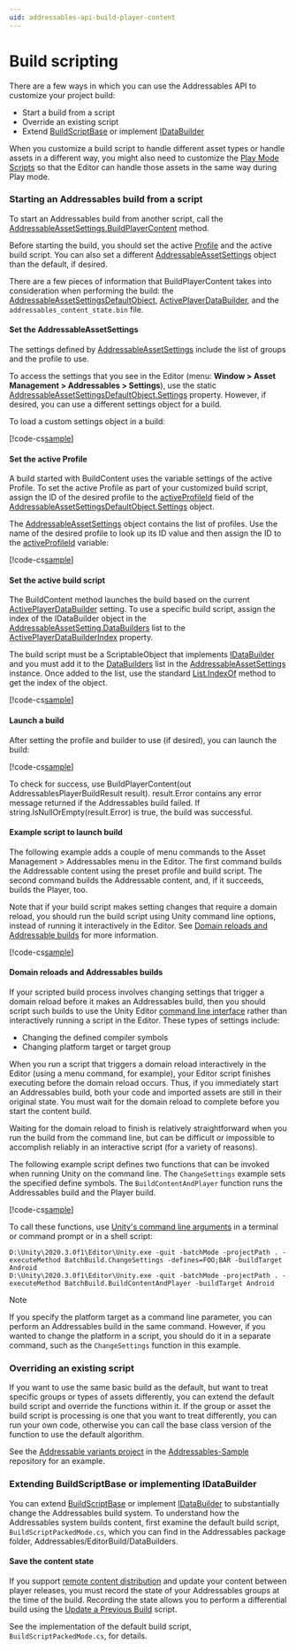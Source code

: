 ```yaml
---
uid: addressables-api-build-player-content
---
```


# Build scripting

There are a few ways in which you can use the Addressables API to customize your project build:

* Start a build from a script
* Override an existing script
* Extend [BuildScriptBase] or implement [IDataBuilder]

When you customize a build script to handle different asset types or handle assets in a different way, you might also need to customize the [Play Mode Scripts] so that the Editor can handle those assets in the same way during Play mode.

### Starting an Addressables build from a script

To start an Addressables build from another script, call the [AddressableAssetSettings.BuildPlayerContent] method.

Before starting the build, you should set the active [Profile] and the active build script. You can also set a different [AddressableAssetSettings] object than the default, if desired. 

There are a few pieces of information that BuildPlayerContent takes into consideration when performing the build: the [AddressableAssetSettingsDefaultObject], [ActivePlayerDataBuilder], and the `addressables_content_state.bin` file.

#### Set the AddressableAssetSettings

The settings defined by [AddressableAssetSettings] include the list of groups and the profile to use.

To access the settings that you see in the Editor (menu: __Window > Asset Management > Addressables > Settings__), use the static [AddressableAssetSettingsDefaultObject.Settings] property. However, if desired, you can use a different settings object for a build.

To load a custom settings object in a build:

[!code-cs[sample](../Tests/Editor/DocExampleCode/BuildLauncher.cs#getSettingsObject)]

<!--
```csharp
static void getSettingsObject(string settingsAsset)
{
    // This step is optional, you can also use the default settings:
    //settings = AddressableAssetSettingsDefaultObject.Settings;

    settings 
        = AssetDatabase.LoadAssetAtPath<ScriptableObject>(settingsAsset) 
            as AddressableAssetSettings;

    if (settings == null)
        Debug.LogError($"{settingsAsset} couldn't be loaded.");
}
```
 -->

 #### Set the active Profile

A build started with BuildContent uses the variable settings of the active Profile. To set the active Profile as part of your customized build script, assign the ID of the desired profile to the [activeProfileId] field of the [AddressableAssetSettingsDefaultObject.Settings] object.

The [AddressableAssetSettings] object contains the list of profiles. Use the name of the desired profile to look up its ID value and then assign the ID to the [activeProfileId] variable:

[!code-cs[sample](../Tests/Editor/DocExampleCode/BuildLauncher.cs#setProfile)]

<!--
```csharp
static void setProfile(string profile)
{
    AddressableAssetSettings settings 
        = AddressableAssetSettingsDefaultObject.Settings;
        
    string profileId = settings.profileSettings.GetProfileId(profile);

    if (String.IsNullOrEmpty(profileId))
        Debug.LogWarning($"Couldn't find a profile named, {profile}.");
    else
        settings.activeProfileId = profileId;
}
```
-->

#### Set the active build script

The BuildContent method launches the build based on the current [ActivePlayerDataBuilder] setting. To use a specific build script, assign the index of the IDataBuilder object in the [AddressableAssetSetting.DataBuilders] list to the [ActivePlayerDataBuilderIndex] property.

The build script must be a ScriptableObject that implements [IDataBuilder] and you must add it to the [DataBuilders] list in the [AddressableAssetSettings] instance. Once added to the list, use the standard [List.IndexOf] method to get the index of the object.

[!code-cs[sample](../Tests/Editor/DocExampleCode/BuildLauncher.cs#setBuilder)]

<!--
```csharp
static void setBuilder(IDataBuilder builder)
{ 
    AddressableAssetSettings settings 
        = AddressableAssetSettingsDefaultObject.Settings;
    
    int index = settings.DataBuilders.IndexOf((ScriptableObject) builder);

    if (index > 0)
        settings.ActivePlayerDataBuilderIndex = index;
    else
        Debug.LogWarning($"{builder} must be added to the " +
                         $"DataBuilders list before it can be made " +
                         $"active. Using last run builder instead.");
}
```
--> 

#### Launch a build

After setting the profile and builder to use (if desired), you can launch the build:

[!code-cs[sample](../Tests/Editor/DocExampleCode/BuildLauncher.cs#buildAddressableContent)]

<!--
```csharp
    static bool buildAddressableContent()
    {
        AddressableAssetSettings.BuildPlayerContent(out AddressablesPlayerBuildResult result);
        bool success = string.IsNullOrEmpty(result.Error);

        if(!success)
        {
            Debug.LogError("Addressables build error encountered: " + result.Error);
        }
        return success;
    }
```
-->

To check for success, use BuildPlayerContent(out AddressablesPlayerBuildResult result). result.Error contains any error message returned if the Addressables build failed. If string.IsNullOrEmpty(result.Error) is true, the build was successful.

#### Example script to launch build

The following example adds a couple of menu commands to the Asset Management > Addressables  menu in the Editor. The first command builds the Addressable content using the preset profile and build script. The second command builds the Addressable content, and, if it succeeds, builds the Player, too.

Note that if your build script makes setting changes that require a domain reload, you should run the build script using Unity command line options, instead of running it interactively in the Editor. See [Domain reloads and Addressable builds] for more information.

[!code-cs[sample](../Tests/Editor/DocExampleCode/BuildLauncher.cs#doc_BuildLauncher)]

<!--
```csharp
#if UNITY_EDITOR

using UnityEditor;
using UnityEditor.AddressableAssets.Build;
using UnityEditor.AddressableAssets.Settings;
using System;
using UnityEngine;

public class BuildLauncher
{
    public static string build_script = "Assets/AddressableAssetsData/DataBuilders/BuildScriptPackedMode.asset";
    public static string settings_asset = "Assets/AddressableAssetsData/AddressableAssetSettings.asset";
    public static string profile_name = "Default";
    private static AddressableAssetSettings settings;

    static void getSettingsObject(string settingsAsset)
    {
        // This step is optional, you can also use the default settings:
        //settings = AddressableAssetSettingsDefaultObject.Settings;

        settings 
            = AssetDatabase.LoadAssetAtPath<ScriptableObject>(settingsAsset) 
                as AddressableAssetSettings;

        if (settings == null)
            Debug.LogError($"{settingsAsset} couldn't be found or isn't a settings object.");
    }

    static void setProfile(string profile)
    {
        string profileId = settings.profileSettings.GetProfileId(profile);
        if (String.IsNullOrEmpty(profileId))
            Debug.LogWarning($"Couldn't find a profile named, {profile}, using current profile instead.");
        else
            settings.activeProfileId = profileId;
    }

    static void setBuilder(IDataBuilder builder)
    {
        int index = settings.DataBuilders.IndexOf((ScriptableObject) builder);

        if (index > 0)
            settings.ActivePlayerDataBuilderIndex = index;
        else
            Debug.LogWarning($"{builder} must be added to the " +
                             $"DataBuilders list before it can be made " +
                             $"active. Using last run builder instead.");
    }

    static bool buildAddressableContent()
    {
        AddressableAssetSettings.BuildPlayerContent(out AddressablesPlayerBuildResult result);
        bool success = string.IsNullOrEmpty(result.Error);

        if(!success)
        {
            Debug.LogError("Addressables build error encountered: " + result.Error);
        }
        return success;
    }

    [MenuItem("Window/Asset Management/Addressables/Build Addressables only")]
    public static bool BuildAddressables()
    {
        getSettingsObject(settings_asset);
        setProfile(profile_name);
        IDataBuilder builderScript 
            = AssetDatabase.LoadAssetAtPath<ScriptableObject>(build_script) as IDataBuilder;

        if (builderScript == null)
        {
            Debug.LogError(build_script + " couldn't be found or isn't a build script.");
            return false;
        }
            
        setBuilder(builderScript);

        return buildAddressableContent();
    }

    [MenuItem("Window/Asset Management/Addressables/Build Addressables and Player")]
    public static void BuildAddressablesAndPlayer()
    {
        bool contentBuildSucceeded = BuildAddressables();

        if (contentBuildSucceeded)
        {
            BuildPlayerOptions playerSettings 
                = BuildPlayerWindow.DefaultBuildMethods.GetBuildPlayerOptions(new BuildPlayerOptions());

            BuildPipeline.BuildPlayer(playerSettings);
        }
    }
}
#endif
```
-->

#### Domain reloads and Addressables builds

If your scripted build process involves changing settings that trigger a domain reload before it makes an Addressables build, then you should script such builds to use the Unity Editor [command line interface] rather than interactively running a script in the Editor. These types of settings include:

* Changing the defined compiler symbols
* Changing platform target or target group

When you run a script that triggers a domain reload interactively in the Editor (using a menu command, for example), your Editor script finishes executing before the domain reload occurs. Thus, if you immediately start an Addressables build, both your code and imported assets are still in their original state. You must wait for the domain reload to complete before you start the content build.

Waiting for the domain reload to finish is relatively straightforward when you run the build from the command line, but can be difficult or impossible to accomplish reliably in an interactive script (for a variety of reasons). 

The following example script defines two functions that can be invoked when running Unity on the command line. The `ChangeSettings` example sets the specified define symbols. The `BuildContentAndPlayer` function runs the Addressables build and the Player build.

[!code-cs[sample](../Tests/Editor/DocExampleCode/BatchBuild.cs#doc_BatchBuild)]

<!--
```csharp
#if UNITY_EDITOR

using System;
using UnityEditor;
using UnityEditor.AddressableAssets;
using UnityEditor.AddressableAssets.Build;
using UnityEditor.AddressableAssets.Settings;
using UnityEditor.Build.Reporting;
using UnityEngine;

public class BatchBuild
{
    public static string build_script = "Assets/AddressableAssetsData/DataBuilders/BuildScriptPackedMode.asset";
    public static string profile_name = "Default";
    public static void ChangeSettings()
    {
        string defines = "";
        string[] args = Environment.GetCommandLineArgs();

        foreach (var arg in args)
            if (arg.StartsWith("-defines=", System.StringComparison.CurrentCulture))
                defines = arg.Substring(("-defines=".Length));

        PlayerSettings.SetScriptingDefineSymbolsForGroup(EditorUserBuildSettings.selectedBuildTargetGroup, defines);
    }

    public static void BuildContentAndPlayer()
    {
        AddressableAssetSettings settings 
            = AddressableAssetSettingsDefaultObject.Settings;

        settings.activeProfileId 
            = settings.profileSettings.GetProfileId(profile_name);

        IDataBuilder builder 
            = AssetDatabase.LoadAssetAtPath<ScriptableObject>(build_script) as IDataBuilder; 

        settings.ActivePlayerDataBuilderIndex 
            = settings.DataBuilders.IndexOf((ScriptableObject) builder);

        AddressableAssetSettings.BuildPlayerContent(out AddressablesPlayerBuildResult result);

        if(!string.IsNullOrEmpty(result.Error))
            throw new Exception(result.Error);

        BuildReport buildReport 
            = BuildPipeline.BuildPlayer(EditorBuildSettings.scenes, 
            "d:/build/winApp.exe",EditorUserBuildSettings.activeBuildTarget, 
            BuildOptions.None);

        if (buildReport.summary.result != BuildResult.Succeeded)
            throw new Exception(buildReport.summary.ToString());
    }
}
#endif
```
-->

To call these functions, use [Unity's command line arguments] in a terminal or command prompt or in a shell script:

```
D:\Unity\2020.3.0f1\Editor\Unity.exe -quit -batchMode -projectPath . -executeMethod BatchBuild.ChangeSettings -defines=FOO;BAR -buildTarget Android
D:\Unity\2020.3.0f1\Editor\Unity.exe -quit -batchMode -projectPath . -executeMethod BatchBuild.BuildContentAndPlayer -buildTarget Android
```

> [!NOTE]
> If you specify the platform target as a command line parameter, you can perform an Addressables build in the same command. However, if you wanted to change the platform in a script, you should do it in a separate command, such as the `ChangeSettings` function in this example.

<!-- Ideally we would have more examples for build scripting in the following sections -->

### Overriding an existing script

If you want to use the same basic build as the default, but want to treat specific groups or types of assets differently, you can extend the default build script and override the functions within it. If the group or asset the build script is processing is one that you want to treat differently, you can run your own code, otherwise you can call the base class version of the function to use the default algorithm.

See the [Addressable variants project] in the [Addressables-Sample] repository for an example.

### Extending BuildScriptBase or implementing IDataBuilder

You can extend [BuildScriptBase] or implement [IDataBuilder] to substantially change the Addressables build system. To understand how the Addressables system builds content, first examine the default build script, `BuildScriptPackedMode.cs`, which you can find in the Addressables package folder, Addressables/EditorBuild/DataBuilders.

#### Save the content state

If you support [remote content distribution] and update your content between player releases, you must record the state of your Addressables groups at the time of the build. Recording the state allows you to perform a differential build using the [Update a Previous Build] script.


See the implementation of the default build script, `BuildScriptPackedMode.cs`, for details.

[Addressables-Sample]: https://github.com/Unity-Technologies/Addressables-Sample
[Addressable variants project]: https://github.com/Unity-Technologies/Addressables-Sample/tree/master/Advanced/Addressable%20Variants
[ActivePlayerDataBuilder]: xref:UnityEditor.AddressableAssets.Settings.AddressableAssetSettings.ActivePlayerDataBuilder
[ActivePlayerDataBuilderIndex]: xref:UnityEditor.AddressableAssets.Settings.AddressableAssetSettings.ActivePlayerDataBuilderIndex
[activeProfileId]: xref:UnityEditor.AddressableAssets.Settings.AddressableAssetSettings.activeProfileId
[AddressableAssetSetting.DataBuilders]: xref:UnityEditor.AddressableAssets.Settings.AddressableAssetSettings.DataBuilders
[AddressableAssetSettings.BuildPlayerContent]: xref:UnityEditor.AddressableAssets.Settings.AddressableAssetSettings.BuildPlayerContent*
[AddressableAssetSettings]: xref:UnityEditor.AddressableAssets.Settings.AddressableAssetSettings
[AddressableAssetSettingsDefaultObject]: xref:UnityEditor.AddressableAssets.AddressableAssetSettingsDefaultObject
[AddressableAssetSettingsDefaultObject.Settings]: xref:UnityEditor.AddressableAssets.AddressableAssetSettingsDefaultObject.Settings
[command line interface]: xref:CommandLineArguments
[BuildScriptBase]: xref:UnityEditor.AddressableAssets.Build.DataBuilders.BuildScriptBase
[CachedAssetState]: xref:UnityEditor.AddressableAssets.Build.CachedAssetState
[ContentUpdateScript]: xref:UnityEditor.AddressableAssets.Build.ContentUpdateScript
[DataBuilders]: xref:UnityEditor.AddressableAssets.Settings.AddressableAssetSettings.DataBuilders
[Domain reloads and Addressable builds]: #domain-reloads-and-addressables-builds
[IDataBuilder]: xref:UnityEditor.AddressableAssets.Build.IDataBuilder
[List.IndexOf]: xref:System.Collections.Generic.List`1.IndexOf*
[Play Mode Scripts]: xref:addressables-groups#play-mode-scripts
[Profile]: xref:addressables-profiles
[remote content distribution]: xref:addressables-remote-content-distribution
[Unity's command line arguments]: xref:CommandLineArguments
[Update a Previous Build]: xref:addressables-content-update-builds#building-content-updates
[command line interface]: xref:CommandLineArguments
